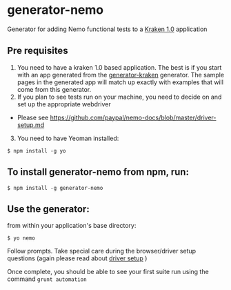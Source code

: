 # generator-nemo

Generator for adding Nemo functional tests to a [Kraken 1.0](https://github.com/krakenjs/kraken-js) application

## Pre requisites

1. You need to have a kraken 1.0 based application. The best is if you start with an app generated from the [generator-kraken](https://github.com/krakenjs/generator-kraken) generator. The sample pages in the generated app will match up exactly with examples that will come from this generator.
2. If you plan to see tests run on your machine, you need to decide on and set up the appropriate webdriver
  * Please see https://github.com/paypal/nemo-docs/blob/master/driver-setup.md
3. You need to have Yeoman installed:
```
$ npm install -g yo
```
## To install generator-nemo from npm, run:

```
$ npm install -g generator-nemo
```

## Use the generator:

from within your application's base directory:
```
$ yo nemo
```

Follow prompts. Take special care during the browser/driver setup questions (again please read about [driver setup](https://github.com/paypal/nemo-docs/blob/master/driver-setup.md) )

Once complete, you should be able to see your first suite run using the command `grunt automation`

